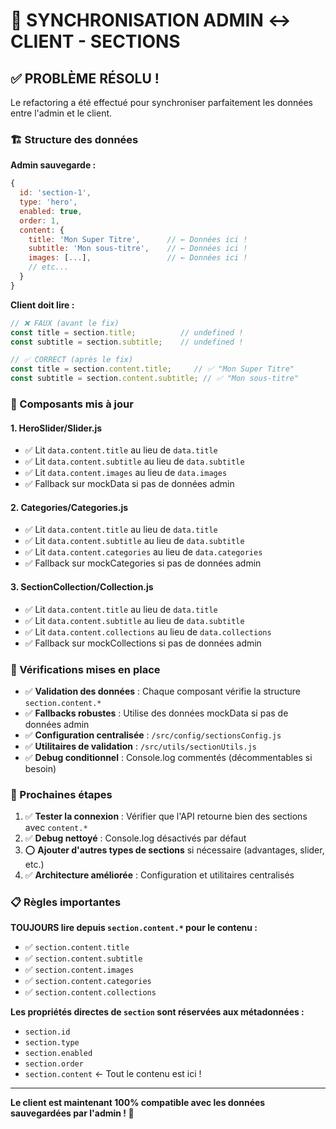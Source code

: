 # 🔄 SYNCHRONISATION ADMIN ↔ CLIENT - SECTIONS

## ✅ PROBLÈME RÉSOLU !

Le refactoring a été effectué pour synchroniser parfaitement les données entre l'admin et le client.

### 🏗️ Structure des données

**Admin sauvegarde :**
```js
{
  id: 'section-1',
  type: 'hero',
  enabled: true,
  order: 1,
  content: {
    title: 'Mon Super Titre',      // ← Données ici !
    subtitle: 'Mon sous-titre',    // ← Données ici !
    images: [...],                 // ← Données ici !
    // etc...
  }
}
```

**Client doit lire :**
```js
// ❌ FAUX (avant le fix)
const title = section.title;          // undefined !
const subtitle = section.subtitle;    // undefined !

// ✅ CORRECT (après le fix)  
const title = section.content.title;     // ✅ "Mon Super Titre"
const subtitle = section.content.subtitle; // ✅ "Mon sous-titre"
```

### 🔧 Composants mis à jour

#### 1. HeroSlider/Slider.js
- ✅ Lit `data.content.title` au lieu de `data.title`
- ✅ Lit `data.content.subtitle` au lieu de `data.subtitle`  
- ✅ Lit `data.content.images` au lieu de `data.images`
- ✅ Fallback sur mockData si pas de données admin

#### 2. Categories/Categories.js  
- ✅ Lit `data.content.title` au lieu de `data.title`
- ✅ Lit `data.content.subtitle` au lieu de `data.subtitle`
- ✅ Lit `data.content.categories` au lieu de `data.categories`
- ✅ Fallback sur mockCategories si pas de données admin

#### 3. SectionCollection/Collection.js
- ✅ Lit `data.content.title` au lieu de `data.title`
- ✅ Lit `data.content.subtitle` au lieu de `data.subtitle`
- ✅ Lit `data.content.collections` au lieu de `data.collections`
- ✅ Fallback sur mockCollections si pas de données admin

### 🎯 Vérifications mises en place

- ✅ **Validation des données** : Chaque composant vérifie la structure `section.content.*`
- ✅ **Fallbacks robustes** : Utilise des données mockData si pas de données admin
- ✅ **Configuration centralisée** : `/src/config/sectionsConfig.js`
- ✅ **Utilitaires de validation** : `/src/utils/sectionUtils.js`
- ✅ **Debug conditionnel** : Console.log commentés (décommentables si besoin)

### 🚀 Prochaines étapes

1. ✅ **Tester la connexion** : Vérifier que l'API retourne bien des sections avec `content.*`
2. ✅ **Debug nettoyé** : Console.log désactivés par défaut
3. ⭕ **Ajouter d'autres types de sections** si nécessaire (advantages, slider, etc.)
4. ✅ **Architecture améliorée** : Configuration et utilitaires centralisés

### 📋 Règles importantes

**TOUJOURS lire depuis `section.content.*` pour le contenu :**
- ✅ `section.content.title`
- ✅ `section.content.subtitle` 
- ✅ `section.content.images`
- ✅ `section.content.categories`
- ✅ `section.content.collections`

**Les propriétés directes de `section` sont réservées aux métadonnées :**
- `section.id`
- `section.type`
- `section.enabled`
- `section.order`
- `section.content` ← Tout le contenu est ici !

---

**Le client est maintenant 100% compatible avec les données sauvegardées par l'admin ! 🎉**
